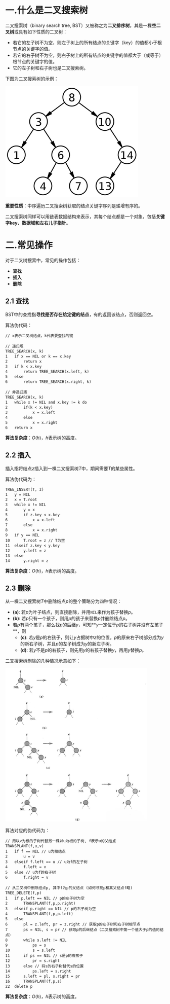 # 一.什么是二叉搜索树

二叉搜索树（binary search tree, BST）又被称之为**二叉排序树**，其是一棵**空二叉树**或具有如下性质的二叉树：

- 若它的左子树不为空，则左子树上的所有结点的关键字（key）的值都小于根节点的关键字的值。
- 若它的右子树不为空，则右子树上的所有结点的关键字的值都大于（或等于）根节点的关键字的值。
- 它的左子树和右子树也是二叉搜索树。

下图为二叉搜索树的示例：

![二叉搜索树](images/二叉搜索树.png)

**重要性质**：中序遍历二叉搜索树获取的结点关键字序列是递增有序的。

二叉搜索树同样可以用链表数据结构来表示，其每个结点都是一个对象，包括**关键字key、数据域和左右儿子指针**。

# 二.常见操作

对于二叉树搜索中，常见的操作包括：

- **查找**
- **插入**
- **删除**

## 2.1 查找

BST中的查找指**寻找是否存在给定键的结点**，有的返回该结点，否则返回空。

算法伪代码：

```
// x表示二叉树结点，k代表要查找的键

// 递归版
TREE_SEARCH(x, k)
1	if x == NIL or k == x.key
2		return x
3	if k < x.key
4		return TREE_SEARCH(x.left, k)
5	else
6		return TREE_SEARCH(x.right, k)

// 非递归版
TREE_SEARCH(x, k)
1	while x != NIL and x.key != k do
2		if(k < x.key)
3			x = x.left
4		else
5			x = x.right
6	return x
```

**算法复杂度**：$O(h)$，$h$表示树的高度。

## 2.2 插入

插入指将结点$z$插入到一棵二叉搜索树$T$中，期间需要$T$的某些属性。

算法伪代码为：

```
TREE_INSERT(T, z)
1 	y = NIL
2	x = T.root
3	while x != NIL
4		y = x
5		if z.key < x.key
6			x = x.left
7		else
8			x = x.right
9	if y == NIL
10		T.root = z // T为空
11	elseif z.key < y.key
12		y.left = z
13	else
14		y.right = z
```

**算法复杂度**：$O(h)$，$h$表示树的高度。

## 2.3 删除

从一棵二叉搜索树$T$中删除结点$p$的整个策略分为四种情况：

- **(a)**: 若$p$为叶子结点，则直接删除，并用`NIL`来作为孩子替换$p$。
- **(b)**: 若$p$只有一个孩子，则用$p$的孩子来替换$p$并删除结点$p$。
- 若$p$有两个孩子，那么找$p$的后继$y$，可知**$y$一定位于$p$的右子树并没有左孩子**，则
  - **(c)**: 若$y$是$p$的右孩子，则让$y$占据树中$z$的位置。$p$的原来右子树部分成为$y$的新右子树，并且$p$的左子树成为$y$的新左子树。
  - **(d)**: 若$y$不是$p$的右孩子，则先用$y$的右孩子替换$y$，再用$y$替换$p$。

二叉搜索树删除的几种情况示意如下：

<img src="images/二叉搜索树的删除.png" alt="二叉搜索树的删除" style="zoom:80%;" />



算法对应的伪代码为：

```
// 用以v为根的子树代替另一棵以u为根的子树, f表示u的父结点
TRANSPLANT(f,u,v)
1	if f == NIL // u为根结点
2		u = v
3	elseif f.left == u // u为f的左子树
4		f.left = v
5 	else // u为f的右子树
6		f.right = v

// 从二叉树中删除结点p, 其中f为p的父结点 (如何寻找p和其父结点f略)
TREE_DELETE(f,p)
1	if p.left == NIL // p的左子树为空
2 		TRANSPLANT(f,p,p.right)
3	elseif p.right == NIL // p的右子树为空
4 		TRANSPLANT(f,p,p.left)
5 	else
6 		pl = z.left, pr = z.right // 获取p的左子树和右子树根节点
7		ps = NIL, s = pr // 获取p的后继结点（二叉搜索树中第一个值大于p的值的结点）
8		while s.left != NIL
9			ps = s
10			s = s.left
11		if ps == NIL // s是p的右孩子
12			pr = s.right
13		else // 将s的右子树替代s的位置
14			ps.left = s.right
15		s.left = pl, s.right = pr
16		TRANSPLANT(f,p,s)
22	delete p
```

**算法复杂度**：$O(h)$，$h$表示树的高度。

